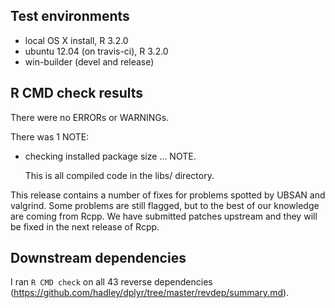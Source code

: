 ## Test environments

* local OS X install, R 3.2.0
* ubuntu 12.04 (on travis-ci), R 3.2.0
* win-builder (devel and release)

## R CMD check results

There were no ERRORs or WARNINGs. 

There was 1 NOTE:

* checking installed package size ... NOTE. 

  This is all compiled code in the libs/ directory.

This release contains a number of fixes for problems spotted by UBSAN and valgrind. Some problems are still flagged, but to the best of our knowledge are coming from Rcpp. We have submitted patches upstream and they will be fixed in the next release of Rcpp.

## Downstream dependencies

I ran `R CMD check` on all 43 reverse dependencies (https://github.com/hadley/dplyr/tree/master/revdep/summary.md). 
